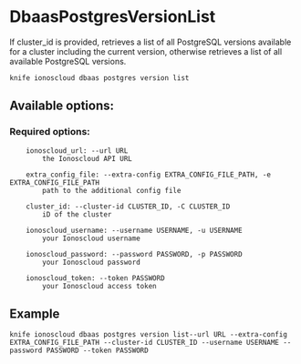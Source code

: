# DbaasPostgresVersionList

If cluster_id is provided, retrieves a list of all PostgreSQL versions available for a cluster including the current version, otherwise retrieves a list of all available PostgreSQL versions.

```text
knife ionoscloud dbaas postgres version list
```

## Available options:

### Required options:


```text
    ionoscloud_url: --url URL
        the Ionoscloud API URL

    extra_config_file: --extra-config EXTRA_CONFIG_FILE_PATH, -e EXTRA_CONFIG_FILE_PATH
        path to the additional config file

    cluster_id: --cluster-id CLUSTER_ID, -C CLUSTER_ID
        iD of the cluster

    ionoscloud_username: --username USERNAME, -u USERNAME
        your Ionoscloud username

    ionoscloud_password: --password PASSWORD, -p PASSWORD
        your Ionoscloud password

    ionoscloud_token: --token PASSWORD
        your Ionoscloud access token

```
## Example

```text
knife ionoscloud dbaas postgres version list--url URL --extra-config EXTRA_CONFIG_FILE_PATH --cluster-id CLUSTER_ID --username USERNAME --password PASSWORD --token PASSWORD
```
